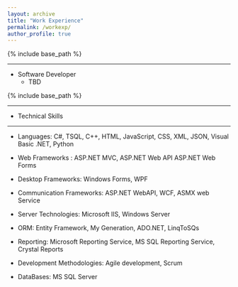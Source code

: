 ```yaml
---
layout: archive
title: "Work Experience"
permalink: /workexp/
author_profile: true
---
```


{% include base_path %}


---

* Software Developer
	* TBD



{% include base_path %}



---
- Technical Skills
---

* Languages:  C#, TSQL, C++, HTML, JavaScript, CSS, XML, JSON, Visual Basic .NET, Python
  
* Web Frameworks : ASP.NET MVC, ASP.NET Web API ASP.NET Web Forms
  
* Desktop Frameworks:  Windows Forms, WPF
	 
* Communication Frameworks:  ASP.NET WebAPI, WCF, ASMX web Service
	
* Server Technologies:  Microsoft IIS, Windows Server
	
* ORM:  Entity Framework, My Generation, ADO.NET, LinqToSQs
	
* Reporting:  Microsoft Reporting Service, MS SQL Reporting Service, Crystal Reports
	
* Development Methodologies:  Agile development, Scrum
	
* DataBases: MS SQL Server
  

